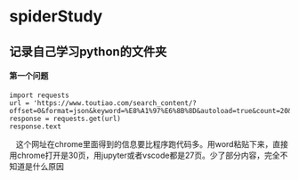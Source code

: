 # spiderStudy
## 记录自己学习python的文件夹
#### 第一个问题
    import requests
    url = 'https://www.toutiao.com/search_content/?offset=0&format=json&keyword=%E8%A1%97%E6%8B%8D&autoload=true&count=20&cur_tab=3&from=gallery'
    response = requests.get(url)
    response.text
    这个网址在chrome里面得到的信息要比程序跑代码多。用word粘贴下来，直接用chrome打开是30页，用jupyter或者vscode都是27页。少了部分内容，完全不知道是什么原因
